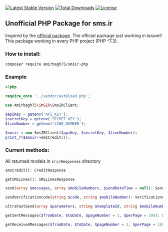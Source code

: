 [![Latest Stable Version](https://poser.pugx.org/amirbagh75/smsir-php/v)](//packagist.org/packages/amirbagh75/smsir-php) [![Total Downloads](https://poser.pugx.org/amirbagh75/smsir-php/downloads)](//packagist.org/packages/amirbagh75/smsir-php) [![License](https://poser.pugx.org/amirbagh75/smsir-php/license)](//packagist.org/packages/amirbagh75/smsir-php)
## Unofficial PHP Package for sms.ir

Inspired by the [official package](https://github.com/IPeCompany/SmsirLaravel). The official package just working in laravel! This package working in every PHP project (PHP ^7.3).

### How to install:
```
composer require amirbagh75/smsir-php
```

### Example
```php
<?php

require_once '../vendor/autoload.php';

use Amirbagh75\SMSIR\SmsIRClient;

$apiKey = getenv('API_KEY');
$secretKey = getenv('SECRET_KEY');
$lineNumber = getenv('LINE_NUMBER');

$smsir = new SmsIRClient($apiKey, $secretKey, $lineNumber);
print_r($smsir->smsCredit());
```

### Current methods:

All returned models in `src/Responses` directory

```php
smsCredit(): CreditResponse

getSMSLines(): SMSLinesResponse

send(array $messages, array $mobileNumbers, $sendDateTime = null): SendResponse

sendVerificationCode(string $code, string $mobileNumber): VerificationCodeResponse

ultraFastSend(array $parameters, string $templateId, string $mobileNumber): VerificationCodeResponse

getSentMessages($fromDate, $toDate, $pageNumber = 1, $perPage = 100): SentMessagesResponse

getReceivedMessages($fromDate, $toDate, $pageNumber = 1, $perPage = 100): ReceivedMessagesResponse
```